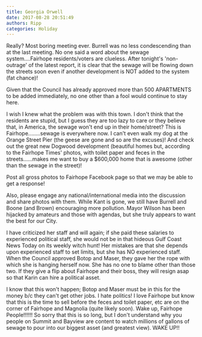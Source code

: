 ```yaml
---
title: Georgia Orwell
date: 2017-08-28 20:51:49
authors: Ripp
categories: Holiday
---
```


 Really? Most boring meeting ever. Burrell was no less condescending than at the  last meeting.   No one said a word about the sewage system....Fairhope residents/voters are clueless.   After tonight's 'non-outrage' of the latest report, it is clear that the sewage will be flowing down the streets soon even if another development is NOT added to the system (fat chance)!

 Given that the Council has already approved more than 500 APARTMENTS to be added immediately, no one other than a fool would continue to stay here.
  
I wish I knew what the problem was with this town.  I don't think that the residents are stupid, but I guess they are too lazy to care or they believe that, in America, the sewage won't end up in their home/street?  This is Fairhope........sewage is everywhere now.  I can't even walk my dog at the Orange Street Pier (the geese are gone and so are the excuses)!   And check out the great new Dogwood development (beautiful homes but, according to the Fairhope Times' photos, with toilet paper and feces in the streets......makes me want to buy a $600,000 home that is awesome (other than the sewage in the street)! 

Post all gross photos to Fairhope Facebook page so that we may be able to get a response!

Also, please engage any national/international media into the discussion and share photos with them.  While Kant is gone, we still have Burrell and Boone (and Brown) encouraging more pollution.  Mayor Wilson has been hijacked by amateurs and those with agendas, but she truly appears to want the best for our City.

I have criticized her staff and will again; if she paid these salaries to experienced political staff, she would not be in that hideous Gulf Coast News Today on its weekly witch hunt! 
 Her mistakes are that she depends upon experienced staff to set limits, but she has NO experienced staff.  When the Council approved Botop and Maser, they gave her the rope with which she is hanging herself now.  She has no one to blame other than those two.  If they give a flip about Fairhope and their boss, they will resign asap so that Karin can hire a political asset.

I know that this won't happen; Botop and Maser must be in this for the money b/c they can't get other jobs.   I hate politics!  I love Fairhope but know that this is the time to sell before the feces and toilet paper, etc are on the corner of Fairhope and Magnolia (quite likely soon).
Wake up, Fairhope People!!!!!!  So sorry that this is so long, but I don't understand why you people on Summit and Bayview are content to watch millions of gallons of sewage to pour into our biggest asset (and greatest view).  WAKE UP!!